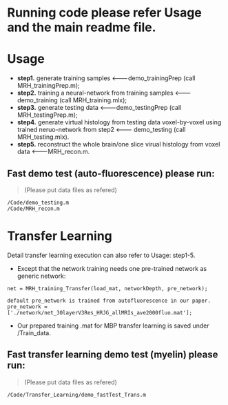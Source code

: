 # Running code please refer Usage and the main readme file.
# Usage
- **step1.** generate training samples <---demo_trainingPrep (call MRH_trainingPrep.m);
- **step2.** training a neural-network from training samples <---demo_training (call MRH_training.mlx);
- **step3.** generate testing data <---demo_testingPrep (call MRH_testingPrep.m);
- **step4.** generate virtual histology from testing data voxel-by-voxel using trained neruo-network from step2 <--- demo_testing (call MRH_testing.mlx).
- **step5.** reconstruct the whole brain/one slice virual histology from voxel data <---MRH_recon.m.
## Fast demo test (auto-fluorescence) please run:
>(Please put data files as refered)
```
/Code/demo_testing.m 
/Code/MRH_recon.m
```
# Transfer Learning
 Detail transfer learning execution can also refer to Usage: step1-5. 
- Except that the network training needs one pre-trained network as generic network:
```
net = MRH_training_Transfer(load_mat, networkDepth, pre_network);

default pre_network is trained from autofluorescence in our paper.
pre_network = ['./network/net_30layerV3Res_HRJG_allMRIs_ave2000fluo.mat'];
```
- Our prepared training .mat for MBP transfer learning is saved under /Train_data.

## Fast transfer learning demo test (myelin) please run:
>(Please put data files as refered)
```
/Code/Transfer_Learning/demo_fastTest_Trans.m
